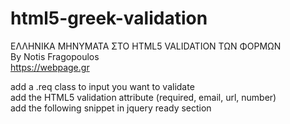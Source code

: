# html5-greek-validation

ΕΛΛΗΝΙΚΑ ΜΗΝΥΜΑΤΑ ΣΤΟ HTML5 VALIDATION ΤΩΝ ΦΟΡΜΩΝ  
By Notis Fragopoulos  
https://webpage.gr  

add a .req class to input you want to validate  
add the HTML5 validation attribute (required, email, url, number)  
add the following snippet in jquery ready section
